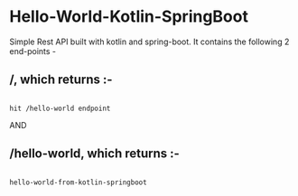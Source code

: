 # Hello-World-Kotlin-SpringBoot

Simple Rest API built with kotlin and spring-boot. It contains the following 2 end-points -

## /, which returns :-

```

hit /hello-world endpoint

```

AND

## /hello-world, which returns :-

```

hello-world-from-kotlin-springboot

```

